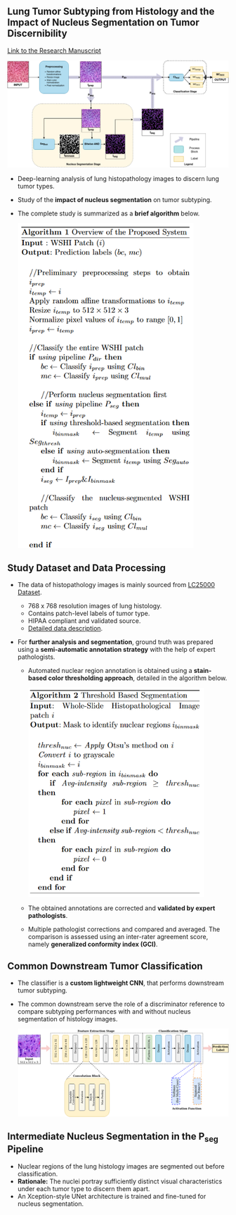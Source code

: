 ## Lung Tumor Subtyping from Histology and the Impact of Nucleus Segmentation on Tumor Discernibility

[Link to the Research Manuscript](./Documentation/Draft-1.pdf)
   
<img src="./figures/DrawIO/Overall-Flowchart_V3.drawio.png" width="750">

- Deep-learning analysis of lung histopathology images to discern lung tumor types.    
- Study of the **impact of nucleus segmentation** on tumor subtyping.
- The complete study is summarized as a **brief algorithm** below.    
      
  <img src="./figures/Study-Method.png" width="400">

## Study Dataset and Data Processing

- The data of histopathology images is mainly sourced from [LC25000 Dataset](https://www.kaggle.com/datasets/andrewmvd/lung-and-colon-cancer-histopathological-images).
  - 768 x 768 resolution images of lung histology.
  - Contains patch-level labels of tumor type.
  - HIPAA compliant and validated source.
  - [Detailed data description](https://arxiv.org/abs/1912.12142v1).
  
- For **further analysis and segmentation**, ground truth was prepared using a **semi-automatic annotation strategy** with the help of expert pathologists.
  - Automated nuclear region annotation is obtained using a **stain-based color thresholding approach**, detailed in the algorithm below.   
        
    <img src="./figures/Annotation-Algorithm.png" width="400" />     
  - The obtained annotations are corrected and **validated by expert pathologists**.
  - Multiple pathologist corrections and compared and averaged. The comparison is assessed using an inter-rater agreement score, namely **generalized conformity index (GCI)**.

## Common Downstream Tumor Classification

- The classifier is a **custom lightweight CNN**, that performs downstream tumor subtyping.
- The common downstream serve the role of a discriminator reference to compare subtyping performances with and without nucleus segmentation of histology images.
   
  <img src="./figures/DrawIO/Classifier-Overall_V1.drawio.png" width="600">

## Intermediate Nucleus Segmentation in the P<sub>seg</sub> Pipeline

- Nuclear regions of the lung histology images are segmented out before classification.
- **Rationale:** The nuclei portray sufficiently distinct visual characteristics under each tumor type to discern them apart.
- An Xception-style UNet architecture is trained and fine-tuned for nucleus segmentation.
